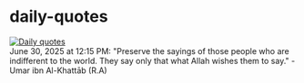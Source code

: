 # daily-quotes
[![Daily quotes](https://github.com/ceepu8/daily-quotes/actions/workflows/daily-quote.yml/badge.svg)](https://github.com/ceepu8/daily-quotes/actions/workflows/daily-quote.yml)<br/>
June 30, 2025 at 12:15 PM: "Preserve the sayings of those people who are indifferent to the world. They say only that what Allah wishes them to say." - Umar ibn Al-Khattāb (R.A)
